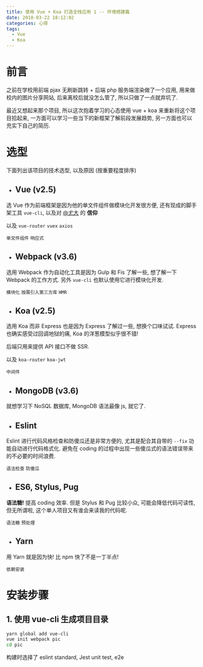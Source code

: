 ```yaml
---
title: 使用 Vue + Koa 打造全栈应用 1 -- 环境搭建篇
date: 2018-03-22 18:12:02
categories: 心得
tags:
  - Vue
  - Koa
---
```


# 前言

之前在学校用前端 pjax 无刷新跳转 + 后端 php 服务端渲染做了一个应用, 用来做校内的图片分享网站, 后来离校后就没怎么管了, 所以只做了一点就弃坑了. 

最近又想起来那个项目, 所以这次抱着学习的心态使用 vue + koa 来重新将这个项目拾起来, 一方面可以学习一些当下的新框架了解前段发展趋势, 另一方面也可以充实下自己的简历.

# 选型

下面列出该项目的技术选型, 以及原因 (按重要程度排序)

- ## Vue (v2.5)

选 Vue 作为前端框架是因为他的单文件组件做模块化开发很方便, 还有现成的脚手架工具 `vue-cli`, 以及对 [@尤大](https://github.com/yyx990803) 的 __信仰__

以及 `vue-router` `vuex` `axios`

`单文件组件` `响应式`

- ## Webpack (v3.6)

选用 Webpack 作为自动化工具是因为 Gulp 和 Fis 了解一些, 想了解一下 Webpack 的工作方式. 另外 `vue-cli` 也默认使用它进行模块化开发.

`模块化` `按需引入第三方库` <span class="explain" title="Hot Module Replacement, 模块热替换. 用于开发时页面的无刷新重载">`HMR`</span>

- ## Koa (v2.5)

选用 Koa 而非 Express 也是因为 Express 了解过一些, 想换个口味试试. Express 也确实感受过回调地狱的痛, Koa 的洋葱模型似乎很不错!

后端只用来提供 API 接口不做 <span class="explain" title="Server-Side Render, 服务端渲染.">SSR</span>.

以及 `koa-router` `koa-jwt` 

`中间件`

- ## MongoDB (v3.6)

就想学习下 NoSQL 数据库, MongoDB 语法最像 js, 就它了.

- ## Eslint

Eslint 进行代码风格检查和防傻瓜还是非常方便的, 尤其是配合其自带的 `--fix` 功能自动进行代码格式化. 避免在 coding 的过程中出现一些傻瓜式的语法错误带来的不必要的时间浪费.

`语法检查` `防傻瓜`

- ## ES6, Stylus, Pug
 
__语法糖!__ 提高 coding 效率. 但是 <span class="explain" title="一个类似 Less \ Sass 的 CSS 预处理器">Stylus</span> 和 <span class="explain" title="一个 HTML 模版引擎, 前身是 Jade.">Pug</span> 比较小众, 可能会降低代码可读性, 但无所谓啦, 这个单人项目又有谁会来读我的代码呢.

`语法糖` `预处理`

- ## Yarn

用 Yarn 就是因为快! 比 npm 快了不是一丁半点!

`依赖安装`

# 安装步骤

## 1. 使用 vue-cli 生成项目目录

``` bash
yarn global add vue-cli
vue init webpack pic
cd pic
```

构建时选择了 eslint standard, Jest unit test, e2e
